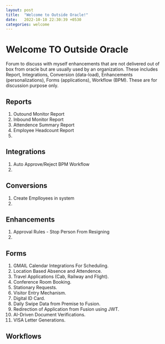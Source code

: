 ```yaml
---
layout: post
title:  "Welcome to Outside Oracle!"
date:   2022-10-10 22:30:39 +0530
categories: welcome
---
```


# Welcome TO Outside Oracle

Forum to discuss with myself enhancements that are not delivered out of box from oracle but are usually used by an organization.
These includes Report, Integrations, Conversion (data-load), Enhancements (personalizations), Forms (applications), Workflow (BPM).
These are for discussion purpose only.

## Reports

1. Outound Monitor Report
2. Inbound Monitor Report
3. Attendence Summary Report
4. Employee Headcount Report
5. 

## Integrations

1. Auto Approve/Reject BPM Workflow
2. 

## Conversions

1. Create Emplloyees in system
2. 

## Enhancements 

1. Approval Rules - Stop Person From Resigning
2. 

## Forms

1. GMAIL Calendar Integrations For Scheduling.
2. Location Based Absence and Attendence.
3. Travel Applications (Cab, Railway and Flight).
4. Conference Room Booking.
5. Stationary Requests.
6. Visitor Entry Mechanism.
7. Digital ID Card.
8. Daily Swipe Data from Premise to Fusion.
9. Redirection of Application from Fusion using JWT.
10. AI-Driven Document Verifications.
11. VISA Letter Generations.

## Workflows